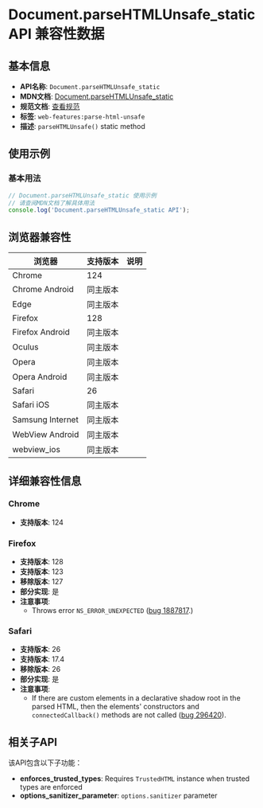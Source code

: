 # Document.parseHTMLUnsafe_static API 兼容性数据

## 基本信息

- **API名称**: `Document.parseHTMLUnsafe_static`
- **MDN文档**: [Document.parseHTMLUnsafe_static](https://developer.mozilla.org/docs/Web/API/Document/parseHTMLUnsafe_static)
- **规范文档**: [查看规范](https://html.spec.whatwg.org/multipage/dynamic-markup-insertion.html#dom-parsehtmlunsafe)
- **标签**: `web-features:parse-html-unsafe`
- **描述**: `parseHTMLUnsafe()` static method

## 使用示例

### 基本用法

```javascript
// Document.parseHTMLUnsafe_static 使用示例
// 请查阅MDN文档了解具体用法
console.log('Document.parseHTMLUnsafe_static API');
```

## 浏览器兼容性

| 浏览器 | 支持版本 | 说明 |
|--------|----------|------|
| Chrome | 124 |  |
| Chrome Android | 同主版本 |  |
| Edge | 同主版本 |  |
| Firefox | 128 |  |
| Firefox Android | 同主版本 |  |
| Oculus | 同主版本 |  |
| Opera | 同主版本 |  |
| Opera Android | 同主版本 |  |
| Safari | 26 |  |
| Safari iOS | 同主版本 |  |
| Samsung Internet | 同主版本 |  |
| WebView Android | 同主版本 |  |
| webview_ios | 同主版本 |  |

## 详细兼容性信息

### Chrome

- **支持版本**: 124

### Firefox

- **支持版本**: 128
- **支持版本**: 123
- **移除版本**: 127
- **部分实现**: 是
- **注意事项**:
  - Throws error `NS_ERROR_UNEXPECTED` ([bug 1887817](https://bugzil.la/1887817).)

### Safari

- **支持版本**: 26
- **支持版本**: 17.4
- **移除版本**: 26
- **部分实现**: 是
- **注意事项**:
  - If there are custom elements in a declarative shadow root in the parsed HTML, then the elements' constructors and `connectedCallback()` methods are not called ([bug 296420](https://webkit.org/b/296420)).

## 相关子API

该API包含以下子功能：

- **enforces_trusted_types**: Requires `TrustedHTML` instance when trusted types are enforced
- **options_sanitizer_parameter**: `options.sanitizer` parameter


